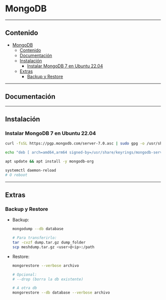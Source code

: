 # MongoDB

---

## Contenido

- [MongoDB](#mongodb)
  - [Contenido](#contenido)
  - [Documentación](#documentación)
  - [Instalación](#instalación)
    - [Instalar MongoDB 7 en Ubuntu 22.04](#instalar-mongodb-7-en-ubuntu-2204)
  - [Extras](#extras)
    - [Backup y Restore](#backup-y-restore)

---

## Documentación

---

## Instalación

### Instalar MongoDB 7 en Ubuntu 22.04

```sh
curl -fsSL https://pgp.mongodb.com/server-7.0.asc | sudo gpg -o /usr/share/keyrings/mongodb-server-7.0.gpg --dearmor

echo "deb [ arch=amd64,arm64 signed-by=/usr/share/keyrings/mongodb-server-7.0.gpg ] https://repo.mongodb.org/apt/ubuntu jammy/mongodb-org/7.0 multiverse" | sudo tee /etc/apt/sources.list.d/mongodb-org-7.0.list

apt update && apt install -y mongodb-org

systemctl daemon-reload
# O reboot
```

---

## Extras

### Backup y Restore

- Backup:

    ```sh
    mongodump --db database

    # Para transferirlo:
    tar -cvzf dump.tar.gz dump_folder
    scp meshdump.tar.gz <user>@<ip>:/path
    ```

- Restore:

    ```sh
    mongorestore --verbose archivo

    # Opcional:
    # --drop (borra la db existente)

    # A otra db
    mongorestore --db database --verbose archivo
    ```
